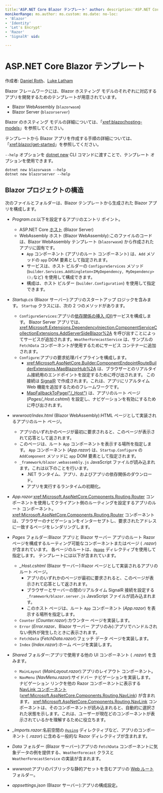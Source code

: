 ```yaml
---
title:'ASP.NET Core Blazor テンプレート' author: description:'ASP.NET Core Blazor アプリ テンプレートと Blazor プロジェクトの構造について学習します。'
monikerRange: ms.author: ms.custom: ms.date: no-loc:
- 'Blazor'
- 'Identity'
- 'Let's Encrypt'
- 'Razor'
- 'SignalR' uid: 

---
```

# <a name="aspnet-core-blazor-templates"></a>ASP.NET Core Blazor テンプレート

作成者: [Daniel Roth](https://github.com/danroth27)、[Luke Latham](https://github.com/guardrex)

Blazor フレームワークには、Blazor ホスティング モデルのそれぞれに対応するアプリを開発するためのテンプレートが用意されています。

* Blazor WebAssembly (`blazorwasm`)
* Blazor Server (`blazorserver`)

Blazor のホスティング モデルの詳細については、「<xref:blazor/hosting-models>」を参照してください。

テンプレートから Blazor アプリを作成する手順の詳細については、「<xref:blazor/get-started>」を参照してください。

`--help` オプションを [dotnet new](/dotnet/core/tools/dotnet-new) CLI コマンドに渡すことで、テンプレート オプションを使用できます。

```dotnetcli
dotnet new blazorwasm --help
dotnet new blazorserver --help
```

## <a name="blazor-project-structure"></a>Blazor プロジェクトの構造

次のファイルとフォルダーは、Blazor テンプレートから生成された Blazor アプリを構成します。

* *Program.cs*:以下を設定するアプリのエントリ ポイント。

  * ASP.NET Core [ホスト](xref:fundamentals/host/generic-host) (Blazor Server)
  * WebAssembly ホスト (Blazor WebAssembly):このファイルのコードは、Blazor WebAssembly テンプレート (`blazorwasm`) から作成されたアプリに固有です。
    * `App` コンポーネント (アプリのルート コンポーネント) は、`Add` メソッドの `app` DOM 要素として指定されます。
    * サービスは、ホスト ビルダーの `ConfigureServices` メソッド (`builder.Services.AddSingleton<IMyDependency, MyDependency>();`など) を使用して構成できます。
    * 構成は、ホスト ビルダー (`builder.Configuration`) を使用して指定できます。

* *Startup.cs* (Blazor サーバー):アプリのスタートアップ ロジックを含みます。 `Startup` クラスには、次の 2 つのメソッドがあります。

  * `ConfigureServices`:アプリの[依存関係の挿入 (DI)](xref:fundamentals/dependency-injection)サービスを構成します。 Blazor Server アプリでは、<xref:Microsoft.Extensions.DependencyInjection.ComponentServiceCollectionExtensions.AddServerSideBlazor%2A> を呼び出すことによってサービスが追加されます。`WeatherForecastService` は、サンプルの `FetchData` コンポーネントが使用するためにサービス コンテナーに追加されます。
  * `Configure`:アプリの要求処理パイプラインを構成します。
    * <xref:Microsoft.AspNetCore.Builder.ComponentEndpointRouteBuilderExtensions.MapBlazorHub%2A> は、ブラウザーとのリアルタイム接続用のエンドポイントを設定するために呼び出されます。 この接続は [SignalR](xref:signalr/introduction) で作成されます。これは、アプリにリアルタイム Web 機能を追加するためのフレームワークです。
    * [MapFallbackToPage("/_Host")](xref:Microsoft.AspNetCore.Builder.RazorPagesEndpointRouteBuilderExtensions.MapFallbackToPage*) は、アプリのルート ページ (*Pages/_Host.cshtml*) を設定し、ナビゲーションを有効にするために呼び出されます。

* *wwwroot/index.html* (Blazor WebAssembly):HTML ページとして実装されるアプリのルート ページ。
  * アプリのいずれかのページが最初に要求されると、このページが表示されて応答として返されます。
  * このページは、ルート `App` コンポーネントを表示する場所を指定します。 `App` コンポーネント (*App.razor*) は、`Startup.Configure` の `AddComponent` メソッドに `app` DOM 要素として指定されます。
  * `_framework/blazor.webassembly.js` JavaScript ファイルが読み込まれます。これは以下のことを行います。
    * .NET ランタイム、アプリ、およびアプリの依存関係のダウンロード。
    * アプリを実行するランタイムの初期化。

* *App.razor*:<xref:Microsoft.AspNetCore.Components.Routing.Router> コンポーネントを使用してクライアント側のルーティングを設定するアプリのルート コンポーネント。 <xref:Microsoft.AspNetCore.Components.Routing.Router> コンポーネントは、ブラウザーのナビゲーションをインターセプトし、要求されたアドレスに一致するページをレンダリングします。

* *Pages* フォルダー:Blazor アプリと Blazor サーバー アプリのルート Razor ページを構成するルーティング可能なコンポーネントまたはページ ( *.razor*) が含まれています。 各ページのルートは、[`@page`](xref:mvc/views/razor#page) ディレクティブを使用して指定します。 テンプレートには以下が含まれています。
  * *_Host.cshtml* (Blazor サーバー):Razor ページとして実装されるアプリのルート ページ。
    * アプリのいずれかのページが最初に要求されると、このページが表示されて応答として返されます。
    * ブラウザーとサーバーの間のリアルタイム SignalR 接続を設定する `_framework/blazor.server.js` JavaScript ファイルが読み込まれます。
    * このホスト ページは、ルート `App` コンポーネント (*App.razor*) を表示する場所を指定します。
  * `Counter` (*Counter.razor*):カウンター ページを実装します。
  * `Error` (*Error.razor*、Blazor サーバー アプリのみ):アプリでハンドルされない例外が発生したときに表示されます。
  * `FetchData` (*FetchData.razor*):フェッチ データ ページを実装します。
  * `Index` (*Index.razor*):ホーム ページを実装します。

* *Shared* フォルダー:アプリで使用する他の UI コンポーネント ( *.razor*) を含みます。
  * `MainLayout` (*MainLayout.razor*):アプリのレイアウト コンポーネント。
  * `NavMenu` (*NavMenu.razor*):サイドバー ナビゲーションを実装します。 ナビゲーション リンクを他の Razor コンポーネントに表示する [NavLink コンポーネント](xref:blazor/routing#navlink-component) (<xref:Microsoft.AspNetCore.Components.Routing.NavLink>) が含まれます。 <xref:Microsoft.AspNetCore.Components.Routing.NavLink> コンポーネントは、そのコンポーネントが読み込まれると、自動的に選択された状態を示します。これは、ユーザーが現在どのコンポーネントが表示されているかを理解するために役立ちます。

* *_Imports.razor*:名前空間の [`@using`](xref:mvc/views/razor#using) ディレクティブなど、アプリのコンポーネント ( *.razor*) に含める一般的な Razor ディレクティブが含まれます。

* *Data* フォルダー (Blazor サーバー):アプリの `FetchData` コンポーネントに気象データの例を提供する、`WeatherForecast` クラスと `WeatherForecastService` の実装が含まれます。

* *wwwroot*:アプリのパブリックな静的アセットを含むアプリの [Web ルート](xref:fundamentals/index#web-root) フォルダー。

* *appsettings.json* (Blazor サーバー):アプリの構成設定。
